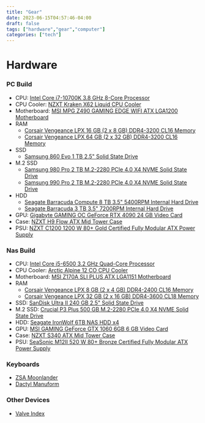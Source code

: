 ```yaml
---
title: "Gear"
date: 2023-06-15T04:57:46-04:00
draft: false
tags: ["hardware","gear","computer"]
categories: ["tech"]
---
```


# Hardware
### PC Build
- CPU: [Intel Core i7-10700K 3.8 GHz 8-Core Processor](https://pcpartpicker.com/product/yhxbt6/intel-core-i7-10700k-38-ghz-8-core-processor-bx8070110700k)
- CPU Cooler: [NZXT Kraken X62 Liquid CPU Cooler](https://pcpartpicker.com/product/bqBrxr/nzxt-kraken-x62-liquid-cpu-cooler-rl-krx62-01)
- Motherboard: [MSI MPG Z490 GAMING EDGE WIFI ATX LGA1200 Motherboard](https://pcpartpicker.com/product/ZJ2bt6/msi-mpg-z490-gaming-edge-wifi-atx-lga1200-motherboard-mpg-z490-gaming-edge-wifi)
- RAM
    - [Corsair Vengeance LPX 16 GB (2 x 8 GB) DDR4-3200 CL16 Memory](https://pcpartpicker.com/product/p6RFf7/corsair-memory-cmk16gx4m2b3200c16)
    - [Corsair Vengeance LPX 64 GB (2 x 32 GB) DDR4-3200 CL16 Memory](https://pcpartpicker.com/product/k2mFf7/corsair-vengeance-lpx-64-gb-2-x-32-gb-ddr4-3200-memory-cmk64gx4m2e3200c16)
- SSD
    - [Samsung 860 Evo 1 TB 2.5" Solid State Drive](https://pcpartpicker.com/product/yzfhP6/samsung-860-evo-1tb-25-solid-state-drive-mz-76e1t0bam)
- M.2 SSD
    - [Samsung 980 Pro 2 TB M.2-2280 PCIe 4.0 X4 NVME Solid State Drive](https://pcpartpicker.com/product/f3cRsY/samsung-980-pro-2-tb-m2-2280-nvme-solid-state-drive-mz-v8p2t0bam)
    - [Samsung 990 Pro 2 TB M.2-2280 PCIe 4.0 X4 NVME Solid State Drive](https://pcpartpicker.com/product/34ytt6/samsung-990-pro-2-tb-m2-2280-pcie-40-x4-nvme-solid-state-drive-mz-v9p2t0bw)
- HDD
    - [Seagate Barracuda Compute 8 TB 3.5" 5400RPM Internal Hard Drive](https://pcpartpicker.com/product/qLRzK8/seagate-barracuda-compute-8-tb-35-7200rpm-internal-hard-drive-st8000dmz04)
    - [Seagate Barracuda 3 TB 3.5" 7200RPM Internal Hard Drive](https://pcpartpicker.com/product/j28H99/seagate-barracuda-3-tb-35-7200rpm-internal-hard-drive-st3000dm008)
- GPU: [Gigabyte GAMING OC GeForce RTX 4090 24 GB Video Card](https://pcpartpicker.com/product/TgkWGX/gigabyte-gaming-oc-geforce-rtx-4090-24-gb-video-card-gv-n4090gaming-oc-24gd)
- Case: [NZXT H9 Flow ATX Mid Tower Case](https://pcpartpicker.com/product/VCpzK8/nzxt-h9-flow-atx-mid-tower-case-cm-h91fb-01)
- PSU: [NZXT C1200 1200 W 80+ Gold Certified Fully Modular ATX Power Supply](https://pcpartpicker.com/product/RHfnTW/nzxt-c1200-1200-w-80-gold-certified-fully-modular-atx-power-supply-pa-2g1bb-us)

### Nas Build
- CPU: [Intel Core i5-6500 3.2 GHz Quad-Core Processor](https://pcpartpicker.com/product/xwhj4D/intel-cpu-bx80662i56500)
- CPU Cooler: [Arctic Alpine 12 CO CPU Cooler](https://pcpartpicker.com/product/JZyV3C/arctic-alpine-12-co-cpu-cooler-acalp00031a)
- Motherboard: [MSI Z170A SLI PLUS ATX LGA1151 Motherboard](https://pcpartpicker.com/product/yLPzK8/msi-motherboard-z170asliplus)
- RAM
    - [Corsair Vengeance LPX 8 GB (2 x 4 GB) DDR4-2400 CL16 Memory](https://pcpartpicker.com/product/HBjWGX/corsair-memory-cmk8gx4m2a2400c16)
    - [Corsair Vengeance LPX 32 GB (2 x 16 GB) DDR4-3600 CL18 Memory](https://pcpartpicker.com/product/Yg3mP6/corsair-vengeance-lpx-32-gb-2-x-16-gb-ddr4-3600-memory-cmk32gx4m2d3600c18)
- SSD: [SanDisk Ultra II 240 GB 2.5" Solid State Drive](https://pcpartpicker.com/product/yPbp99/sandisk-internal-hard-drive-sdssdhii240gg25)
- M.2 SSD: [Crucial P3 Plus 500 GB M.2-2280 PCIe 4.0 X4 NVME Solid State Drive](https://pcpartpicker.com/product/vPpzK8/crucial-p3-plus-500-gb-m2-2280-nvme-solid-state-drive-ct500p3pssd8)
- HDD: [Seagate IronWolf 6TB NAS HDD x4](https://pcpartpicker.com/product/Q7kj4D/seagate-ironwolf-nas-6-tb-35-7200rpm-internal-hard-drive-st6000vn0033)
- GPU: [MSI GAMING GeForce GTX 1060 6GB 6 GB Video Card](https://pcpartpicker.com/product/vVWrxr/msi-geforce-gtx-1060-6gb-gaming-video-card-geforce-gtx-1060-gaming-6g)
- Case: [NZXT S340 ATX Mid Tower Case](https://pcpartpicker.com/product/tD38TW/nzxt-case-cas340wbr1)
- PSU: [SeaSonic M12II 520 W 80+ Bronze Certified Fully Modular ATX Power Supply](https://pcpartpicker.com/product/TgW9TW/seasonic-power-supply-m12ii520bronze)

### Keyboards
- [ZSA Moonlander](https://www.zsa.io/moonlander)
- [Dactyl Manuform](https://github.com/abstracthat/dactyl-manuform)

### Other Devices
- [Valve Index](https://www.valvesoftware.com/en/index)
